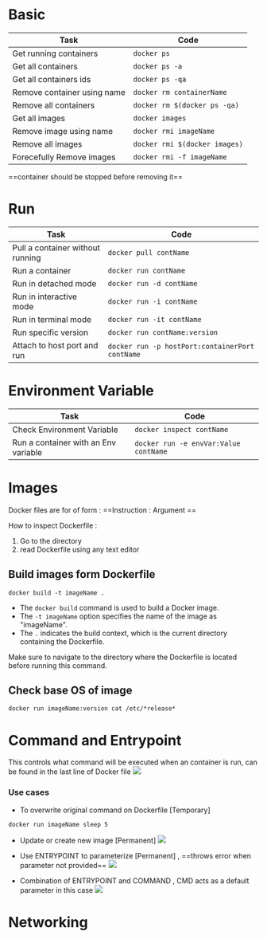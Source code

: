 
# Basic

| Task | Code | 
|----------|----------| 
| Get running containers | ```docker ps``` |
| Get all containers | ```docker ps -a``` |
| Get all containers ids | ```docker ps -qa``` |
| Remove container using name | ```docker rm containerName``` |
| Remove all containers | ```docker rm $(docker ps -qa)``` |
| Get all images | ```docker images``` |
| Remove image using name | ```docker rmi imageName``` |
| Remove all images | ```docker rmi $(docker images)``` |
| Forecefully Remove images | ```docker rmi -f imageName``` |

==container should be stopped before removing it==

# Run

| Task | Code | 
|----------|----------| 
| Pull a container without running | ```docker pull contName``` |
| Run a container | ```docker run contName``` |
| Run in detached mode | ```docker run -d contName```|
| Run in interactive mode | ```docker run -i contName```|
| Run in terminal mode | ```docker run -it contName```|
| Run specific version | ```docker run contName:version```|
| Attach to host port and run | ```docker run -p hostPort:containerPort contName```|

# Environment Variable

| Task | Code | 
|----------|----------| 
| Check Environment Variable | ```docker inspect contName``` |
| Run a container with an Env variable | ```docker run -e envVar:Value contName``` |

# Images

Docker files are for of form : ==Instruction : Argument ==

How to inspect Dockerfile :

1.  Go to the directory
2.  read Dockerfile using any text editor

## Build images form Dockerfile

```docker build -t imageName .```

-   The `docker build` command is used to build a Docker image.
-   The `-t imageName` option specifies the name of the image as "imageName".
-   The `.` indicates the build context, which is the current directory containing the Dockerfile.

Make sure to navigate to the directory where the Dockerfile is located before running this command.

## Check base OS of image

```docker run imageName:version cat /etc/*release*```

# Command and Entrypoint

This controls what command will be executed when an container is run, can be found 
in the last line of Docker file
![](./Images&Links/Pasted%20image%2020230521154531.png)

### Use cases

- To overwrite original command on Dockerfile [Temporary]
```
docker run imageName sleep 5
```

- Update or create new image [Permanent]
![](./Images&Links/Pasted%20image%2020230521155051.png)

- Use ENTRYPOINT to parameterize  [Permanent] , ==throws error when parameter not provided==
![](./Images&Links/Pasted%20image%2020230521155228.png)

- Combination of ENTRYPOINT and COMMAND , CMD acts as a default parameter in this case
![](./Images&Links/Pasted%20image%2020230521155456.png)

# Networking

